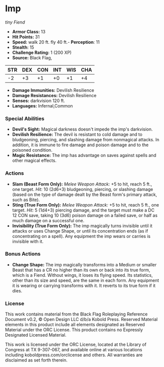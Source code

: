 # Imp

*tiny* *Fiend*

- **Armor Class:** 13
- **Hit Points:** 31 
- **Speed:** walk 20 ft. fly 40 ft.- **Perception**: 11
- **Stealth**: 15
- **Challenge Rating:** 1 (200 XP)
- **Source:** Black Flag,

| STR | DEX | CON | INT | WIS | CHA |
| --- | --- | --- | --- | --- | --- |
| -2 | +3 | +1 | +0 | +1 | +4 |

- **Damage Immunities:** Devilish Resilience
- **Damage Resistances:** Devilish Resilience
- **Senses:** darkvision 120 ft.
- **Languages:** Infernal,Common

### Special Abilities

- **Devil's Sight:** Magical darkness doesn't impede the imp's darkvision.
- **Devilish Resilience:** The devil is resistant to cold damage and to bludgeoning, piercing, and slashing damage from nonmagical attacks. In addition, it is immune to fire damage and poison damage and to the poisoned condition.
- **Magic Resistance:** The imp has advantage on saves against spells and other magical effects.

### Actions

- **Slam (Beast Form Only):** _Melee Weapon Attack:_ +5 to hit, reach 5 ft., one target. _Hit:_ 10 (2d6+3) bludgeoning, piercing, or slashing damage (based on the type of damage dealt by the Beast form's primary attack, such as Bite).
- **Sting (True Form Only):** _Melee Weapon Attack:_ +5 to hit, reach 5 ft., one target. _Hit:_ 5 (1d4+3) piercing damage, and the target must make a DC 12 CON save, taking 10 (3d6) poison damage on a failed save, or half as much damage on a successful one.
- **Invisibility (True Form Only):** The imp magically turns invisible until it attacks or uses Change Shape, or until its concentration ends (as if concentrating on a spell). Any equipment the imp wears or carries is invisible with it.

### Bonus Actions

- **Change Shape:** The imp magically transforms into a Medium or smaller Beast that has a CR no higher than its own or back into its true form, which is a Fiend. Without wings, it loses its flying speed. Its statistics, other than its size and speed, are the same in each form. Any equipment it is wearing or carrying transforms with it. It reverts to its true form if it dies.


### License

This work contains material from the Black Flag Roleplaying Reference Document v0.2, © Open Design LLC d/b/a Kobold Press. Reserved Material elements in this product include all elements designated as Reserved Material under the ORC License. This product contains no Expressly Designated Licensed Material.

This work is licensed under the ORC License, located at the Library of Congress at TX 9-307-067, and available online at various locations including koboldpress.com/orclicense and others. All warranties are disclaimed as set forth therein.

